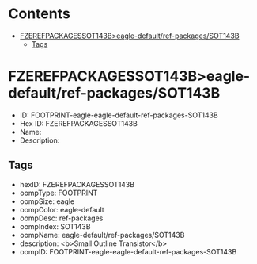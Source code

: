 



Contents
========

* [FZEREFPACKAGESSOT143B>eagle-default/ref-packages/SOT143B](#fzerefpackagessot143beagle-defaultref-packagessot143b)
	* [Tags](#tags)

# FZEREFPACKAGESSOT143B>eagle-default/ref-packages/SOT143B

- ID: FOOTPRINT-eagle-eagle-default-ref-packages-SOT143B
- Hex ID: FZEREFPACKAGESSOT143B
- Name: 
- Description: 

## Tags

- hexID: FZEREFPACKAGESSOT143B
- oompType: FOOTPRINT
- oompSize: eagle
- oompColor: eagle-default
- oompDesc: ref-packages
- oompIndex: SOT143B
- oompName: eagle-default/ref-packages/SOT143B
- description: &lt;b&gt;Small Outline Transistor&lt;/b&gt;
- oompID: FOOTPRINT-eagle-eagle-default-ref-packages-SOT143B
